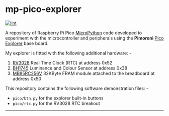 # mp-pico-explorer

[![lint](https://github.com/alanbchristie/mp-pico-explorer/actions/workflows/lint.yaml/badge.svg)](https://github.com/alanbchristie/mp-pico-explorer/actions/workflows/lint.yaml)

A repository of Raspberry Pi Pico [MicroPython] code
developed to experiment with the microcontroller and peripherals
using the **Pimoroni** [Pico Explorer] base board.

My explorer is fitted with the following additional hardware: -

1.  [RV3028] Real Time Clock (RTC) at address 0x52
2.  [BH1745] Luminance and Colour Sensor at address 0x38
3.  [MB85RC256V] 32KByte FRAM module attached to the breadboard at address 0x50

This repository contains the following software demonstration files: -

-   `pico/btn.py` for the explorer built-in buttons
-   `pico/rtc.py` for the RV3028 RTC breakout

---

[bh1745]: https://shop.pimoroni.com/products/bh1745-luminance-and-colour-sensor-breakout
[mb85rc256v]: https://shop.pimoroni.com/products/adafruit-i2c-non-volatile-fram-breakout-256kbit-32kbyte
[micropython]: https://micropython.org/download/rp2-pico
[pico explorer]: https://shop.pimoroni.com/products/pico-explorer-base
[rv3028]: https://shop.pimoroni.com/products/rv3028-real-time-clock-rtc-breakout
